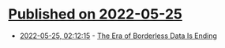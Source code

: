 # [Published on 2022-05-25](index.md)

* [2022-05-25, 02:12:15](https://news.ycombinator.com/item?id=31499874) - [The Era of Borderless Data Is Ending](https://www.nytimes.com/2022/05/23/technology/data-privacy-laws.html)
